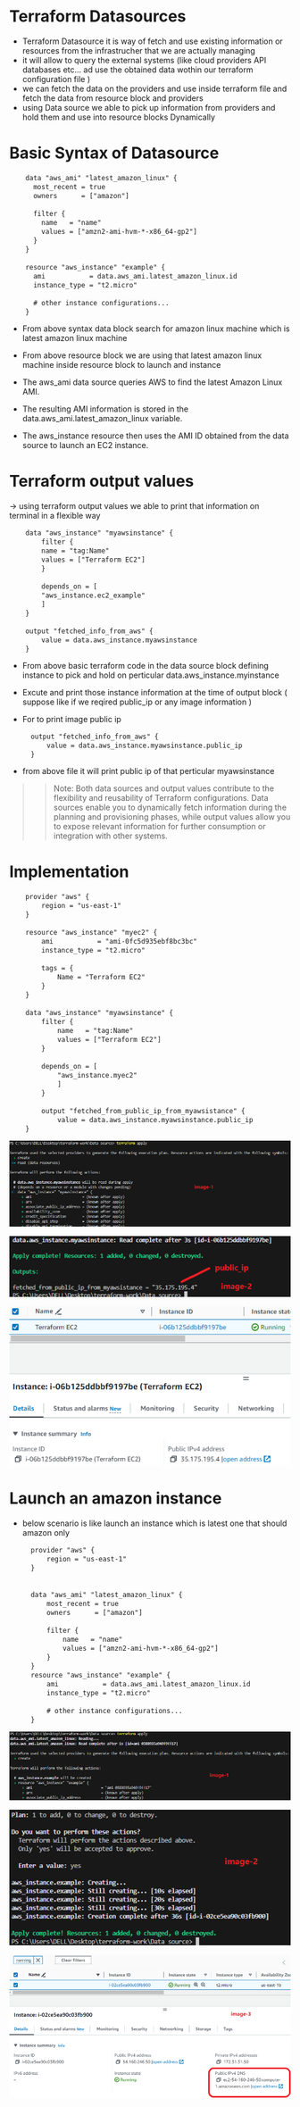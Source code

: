 # Terraform Datasources
- Terraform Datasource it is way of fetch and use existing information or resources from the infrastrucher that we are actually managing 
- it will allow to query the external systems (like cloud providers API databases etc... ad use the obtained data wothin our terraform configuration file )
- we can fetch the data on the providers and use inside terraform file and fetch the data from resource block and providers 
- using Data source we able to pick up information from providers and hold them and use into resource blocks Dynamically 

# Basic Syntax of Datasource

		data "aws_ami" "latest_amazon_linux" {
		  most_recent = true
		  owners      = ["amazon"]

		  filter {
			name   = "name"
			values = ["amzn2-ami-hvm-*-x86_64-gp2"]
		  }
		}

		resource "aws_instance" "example" {
		  ami           = data.aws_ami.latest_amazon_linux.id
		  instance_type = "t2.micro"

		  # other instance configurations...
		}


- From above syntax data block search for amazon linux machine which is latest amazon linux machine
- From above resource block we are using that latest amazon linux machine inside resource block to launch and instance 

- The aws_ami data source queries AWS to find the latest Amazon Linux AMI.
- The resulting AMI information is stored in the data.aws_ami.latest_amazon_linux variable.
- The aws_instance resource then uses the AMI ID obtained from the data source to launch an EC2 instance.  


# Terraform output values

-> using terraform output values we able to print that information on terminal in a flexible way 

        data "aws_instance" "myawsinstance" {
            filter {
            name = "tag:Name"
            values = ["Terraform EC2"]
            }

            depends_on = [
            "aws_instance.ec2_example"
            ]
        } 
                
        output "fetched_info_from_aws" {
            value = data.aws_instance.myawsinstance
        }


- From above basic terraform code in the data source block defining instance to pick and hold on perticular data.aws_instance.myinstance 
- Excute and print those instance information at the time of output block ( suppose like if we reqired public_ip or any image information )

- For to print image public ip 

		output "fetched_info_from_aws" {
			value = data.aws_instance.myawsinstance.public_ip
		}

- from above file it will print public ip of that perticular myawsinstance 

>> Note: Both data sources and output values contribute to the flexibility and reusability of Terraform configurations. Data sources enable you to dynamically fetch information during the planning and provisioning phases, while output values allow you to expose relevant information for further consumption or integration with other systems.

# Implementation 

		provider "aws" {
			region = "us-east-1"
		}

		resource "aws_instance" "myec2" {
			ami           = "ami-0fc5d935ebf8bc3bc"
			instance_type = "t2.micro"

			tags = {
				Name = "Terraform EC2"
			}
		}

		data "aws_instance" "myawsinstance" {
			filter {
				name   = "tag:Name"
				values = ["Terraform EC2"]
			}

			depends_on = [
				"aws_instance.myec2"
				]
			}

			output "fetched_from_public_ip_from_myawsistance" {
				value = data.aws_instance.myawsinstance.public_ip
		}

![Alt text](../images/image.png)

![Alt text](../images/image-1.png)

![Alt text](../images/image-2.png)



# Launch an amazon instance 
- below scenario is like launch an instance which is latest one that should amazon only 


		provider "aws" {
			region = "us-east-1"
		}


		data "aws_ami" "latest_amazon_linux" {
			most_recent = true
			owners      = ["amazon"]

			filter {
				name   = "name"
				values = ["amzn2-ami-hvm-*-x86_64-gp2"]
			}
		}
		resource "aws_instance" "example" {
			ami           = data.aws_ami.latest_amazon_linux.id
			instance_type = "t2.micro"

			# other instance configurations...
		}


![Alt text](../images/image-3.png)

![Alt text](../images/image-4.png)

![Alt text](../images/image-5.png)

